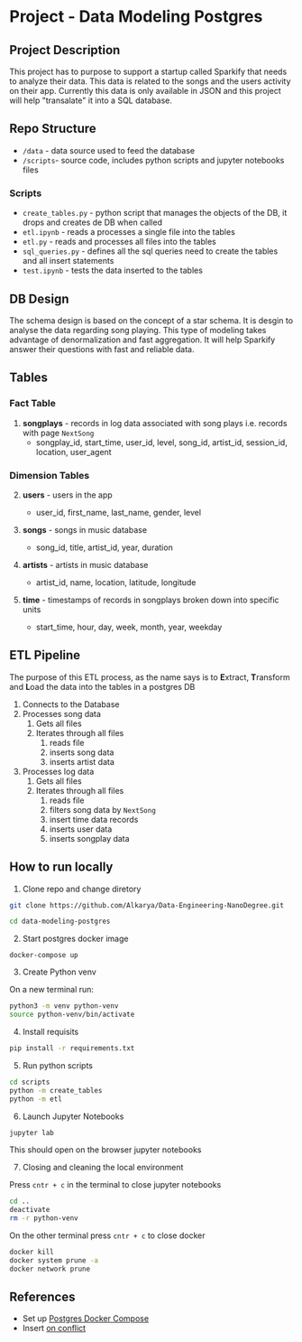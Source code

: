 # Project - Data Modeling Postgres

## Project Description

This project has to purpose to support a startup called Sparkify that needs to analyze their data. 
This data is related to the songs and the users activity on their app. Currently this data is only available in JSON and this project will help "transalate" it into a SQL database.

## Repo Structure

* `/data` - data source used to feed the database
* `/scripts`- source code, includes python scripts and jupyter notebooks files

### Scripts
* `create_tables.py` - python script that manages the objects of the DB, it drops and creates de DB when called
* `etl.ipynb` - reads a processes a single file into the tables
* `etl.py` - reads and processes all files into the tables
* `sql_queries.py` - defines all the sql queries need to create the tables and all insert statements
* `test.ipynb` - tests the data inserted to the tables

## DB Design

The schema design is based on the concept of a star schema. It is desgin to analyse the data regarding song playing.
This type of modeling takes advantage of denormalization and fast aggregation.
It will help Sparkify answer their questions with fast and reliable data.

## Tables 

### Fact Table

1. **songplays** - records in log data associated with song plays i.e. records with page `NextSong`
   * songplay_id, start_time, user_id, level, song_id, artist_id, session_id, location, user_agent

### Dimension Tables

2. **users** - users in the app
   * user_id, first_name, last_name, gender, level

3. **songs** - songs in music database
   * song_id, title, artist_id, year, duration

4. **artists** - artists in music database
   * artist_id, name, location, latitude, longitude

5. **time** - timestamps of records in songplays broken down into specific units
   * start_time, hour, day, week, month, year, weekday


## ETL Pipeline

The purpose of this ETL process, as the name says is to **E**xtract, **T**ransform and **L**oad the data into the tables in a postgres DB

1. Connects to the Database
2. Processes song data
   1. Gets all files
   2. Iterates through all files
      1. reads file
      2. inserts song data
      3. inserts artist data
3. Processes log data
   1. Gets all files
   2. Iterates through all files
      1. reads file
      2. filters song data by `NextSong`
      3. insert time data records
      4. inserts user data
      5. inserts songplay data

## How to run locally

1. Clone repo and change diretory

```bash
git clone https://github.com/Alkarya/Data-Engineering-NanoDegree.git

cd data-modeling-postgres
```
2. Start postgres docker image

```bach
docker-compose up
```

3. Create Python venv

On a new terminal run:
```bash
python3 -m venv python-venv            
source python-venv/bin/activate 
```

4. Install requisits

```bash
pip install -r requirements.txt
```

5. Run python scripts

```bash
cd scripts
python -m create_tables
python -m etl
```

6. Launch Jupyter Notebooks

```bash
jupyter lab
```
This should open on the browser jupyter notebooks

7. Closing and cleaning the local environment

Press `cntr + c` in the terminal to close jupyter notebooks

```bash
cd ..
deactivate
rm -r python-venv
```
On the other terminal press `cntr + c` to close docker

```bash
docker kill
docker system prune -a
docker network prune
```

## References

* Set up [Postgres Docker Compose](https://github.com/khezen/compose-postgres/tree/master) 
* Insert [on conflict](https://www.postgresqltutorial.com/postgresql-tutorial/postgresql-upsert/)
  